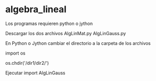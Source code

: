 # algebra_lineal

Los programas requieren python o jython

Descargar los dos archivos
AlgLinMat.py
AlgLinGauss.py

En Python o Jython cambiar el directorio a la carpeta de los archivos

import os

os.chdir('/dir1/dir2/')

Ejecutar 
import AlgLinGauss
